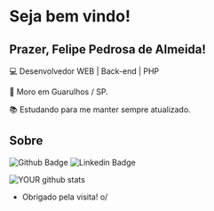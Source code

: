 
# Seja bem vindo!

 

## Prazer, Felipe Pedrosa de Almeida!

 

:computer: Desenvolvedor WEB | Back-end | PHP

:house_with_garden: Moro em Guarulhos / SP.

:books: Estudando para me manter sempre atualizado.

 

## Sobre

![Github Badge](https://img.shields.io/badge/-Github-000?style=flat-square&logo=Github&logoColor=white&link=https://github.com/lipefit)
![Linkedin Badge](https://img.shields.io/badge/-LinkedIn-blue?style=flat-square&logo=Linkedin&logoColor=white&link=https://www.linkedin.com/in/felipe-pedrosa-de-almeida/)

![YOUR github stats](https://github-readme-stats.vercel.app/api?username=lipefit&theme=radical&count_private=true&show_icons=true&hide=stars,prs)


- Obrigado pela visita! o/
